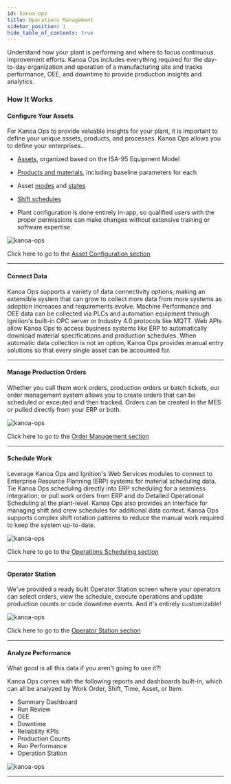 ```yaml
---
id: kanoa-ops
title: Operations Management
sidebar_position: 1
hide_table_of_contents: true
---
```


Understand how your plant is performing and where to focus continuous improvement efforts. 
Kanoa Ops includes everything required for the day-to-day organization and operation of a manufacturing site and tracks performance, OEE, and downtime to provide production insights and analytics.

### How It Works

#### Configure Your Assets
For Kanoa Ops to provide valuable insights for your plant, it is important to define your unique assets, products, and processes.
Kanoa Ops allows you to define your enterprises...

* [Assets](configuration/assets), organized based on the ISA-95 Equipment Model
* [Products and materials](configuration/materials), including baseline parameters for each
* Asset [modes](configuration/modes) and [states](configuration/states)
* [Shift schedules](configuration/shifts)

* Plant configuration is done entirely in-app, so qualified users with the proper permissions can make changes without extensive training or software expertise.

![kanoa-ops](/img/asset-config/asset-table-config.png)

Click here to go to the [Asset Configuration section](configuration/assets)

***
#### Connect Data
Kanoa Ops supports a variety of data connectivity options, making an extensible system that can grow to collect more data from more systems as adoption increases and requirements evolve.
Machine Performance and OEE data can be collected via PLCs and automation equipment through Ignition's built-in OPC server or Industry 4.0 protocols like MQTT.
Web APIs allow Kanoa Ops to access business systems like ERP to automatically download material specifications and production schedules.
When automatic data collection is not an option, Kanoa Ops provides manual entry solutions so that every single asset can be accounted for.

***
#### Manage Production Orders
Whether you call them work orders, production orders or batch tickets, our order management system allows you to create orders that can be scheduled or exceuted and then tracked.
Orders can be created in the MES or pulled directly from your ERP or both.

![kanoa-ops](/img/orders/orderManagement.png) 

Click here to go to the [Order Management section](kanoa-ops/order-management)
***
#### Schedule Work
Leverage Kanoa Ops and Ignition's Web Services modules to connect to Enterprise Resource Planning (ERP) systems for material scheduling data.
Tie Kanoa Ops scheduling directly into ERP scheduling for a seamless integration; or pull work orders from ERP and do Detailed Operational Scheduling at the plant-level.
Kanoa Ops also provides an interface for managing shift and crew schedules for additional data context. Kanoa Ops supports complex shift rotation patterns to reduce the manual work required to keep the system up-to-date.

![kanoa-ops](/img/schedule/schedule.png) 

Click here to go to the [Operations Scheduling section](kanoa-ops/schedule-operations)
***
#### Operator Station
We've provided a ready built Operator Station screen where your operators can select orders, view the schedule, execute operations and update production counts or code downtime events. 
And it's entirely customizable!

![kanoa-ops](/img/asset-operation/asset-ops-run-control.png) 

Click here to go to the [Operator Station section](kanoa-ops/asset-operation)
***
#### Analyze Performance
What good is all this data if you aren't going to use it?!

Kanoa Ops comes with the following reports and dashboards built-in, which can all be analyzed by Work Order, Shift, Time, Asset, or Item:

* Summary Dashboard
* Run Review
* OEE
* Downtime
* Reliability KPIs
* Production Counts
* Run Performance
* Operation Station

![kanoa-ops](/img/downtime/downtimeDashboard.png) 
***
